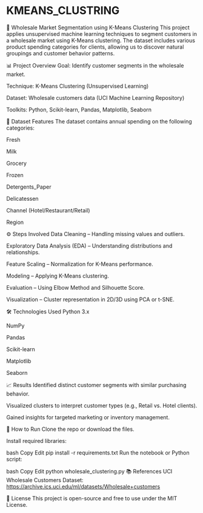 # KMEANS_CLUSTRING

🛒 Wholesale Market Segmentation using K-Means Clustering
This project applies unsupervised machine learning techniques to segment customers in a wholesale market using K-Means clustering. The dataset includes various product spending categories for clients, allowing us to discover natural groupings and customer behavior patterns.

📊 Project Overview
Goal: Identify customer segments in the wholesale market.

Technique: K-Means Clustering (Unsupervised Learning)

Dataset: Wholesale customers data (UCI Machine Learning Repository)

Toolkits: Python, Scikit-learn, Pandas, Matplotlib, Seaborn

📁 Dataset Features
The dataset contains annual spending on the following categories:

Fresh

Milk

Grocery

Frozen

Detergents_Paper

Delicatessen

Channel (Hotel/Restaurant/Retail)

Region

⚙️ Steps Involved
Data Cleaning – Handling missing values and outliers.

Exploratory Data Analysis (EDA) – Understanding distributions and relationships.

Feature Scaling – Normalization for K-Means performance.

Modeling – Applying K-Means clustering.

Evaluation – Using Elbow Method and Silhouette Score.

Visualization – Cluster representation in 2D/3D using PCA or t-SNE.

🛠️ Technologies Used
Python 3.x

NumPy

Pandas

Scikit-learn

Matplotlib

Seaborn

📈 Results
Identified distinct customer segments with similar purchasing behavior.

Visualized clusters to interpret customer types (e.g., Retail vs. Hotel clients).

Gained insights for targeted marketing or inventory management.

📌 How to Run
Clone the repo or download the files.

Install required libraries:

bash
Copy
Edit
pip install -r requirements.txt
Run the notebook or Python script:

bash
Copy
Edit
python wholesale_clustering.py
📚 References
UCI Wholesale Customers Dataset: https://archive.ics.uci.edu/ml/datasets/Wholesale+customers

📃 License
This project is open-source and free to use under the MIT License.
